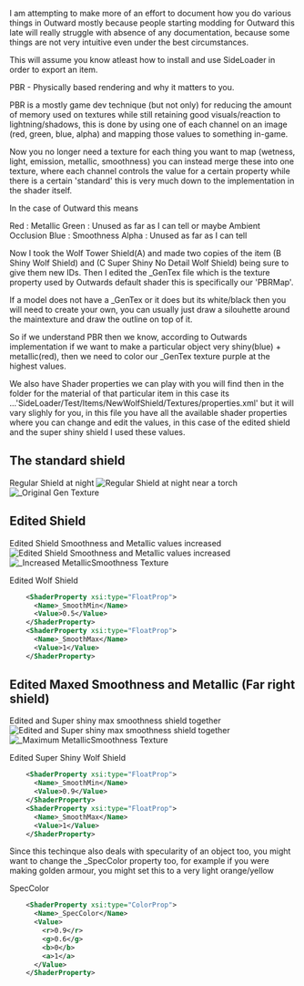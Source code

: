 I am attempting to make more of an effort to document how you do various things in Outward mostly because people starting modding for Outward this late will really struggle with absence of any documentation, because some things are not very intuitive even under the best circumstances.

This will assume you know atleast how to install and use SideLoader in order to export an item.


PBR - Physically based rendering and why it matters to you.


PBR is a mostly game dev technique (but not only) for reducing the amount of memory used on textures while still retaining good visuals/reaction to lightning/shadows, this is done by using one of each channel on an image (red, green, blue, alpha) and mapping those values to something in-game.

Now you no longer need a texture for each thing you want to map (wetness, light, emission, metallic, smoothness) you can instead merge these into one texture, where each channel controls the value for a certain property while there is a certain 'standard' this is very much down to the implementation in the shader itself.


In the case of Outward this means

Red : Metallic 
Green : Unused as far as I can tell or maybe Ambient Occlusion
Blue : Smoothness
Alpha : Unused as far as I can tell 


Now I took the Wolf Tower Shield(A) and made two copies of the item (B Shiny Wolf Shield) and (C Super Shiny No Detail Wolf Shield) being sure to give them new IDs.
Then I edited the _GenTex file which is the texture property used by Outwards default shader this is specifically our 'PBRMap'.

If a model does not have a _GenTex or it does but its white/black then you will need to create your own, you can usually just draw a silouhette around the maintexture and draw the outline on top of it.

So if we understand PBR then we know, according to Outwards implementation if we want to make a particular object very shiny(blue) + metallic(red), then we need to color our _GenTex texture purple at the highest values.

We also have Shader properties we can play with you will find then in the folder for the material of that particular item in this case its ...'SideLoader/Test/Items/NewWolfShield/Textures/properties.xml' but it will vary slighly for you, in this file you have all the available shader properties where you can change and edit the values, in this case of the edited shield and the super shiny shield I used these values.



## The standard shield

Regular Shield at night
![Regular Shield at night near a torch](https://github.com/Grim-/OutwardSuperSimpleExample/assets/3288858/c484859d-8685-4674-abf3-7363eee09b6d)
![_Original Gen Texture](https://github.com/Grim-/OutwardSuperSimpleExample/assets/3288858/c0bede67-67a1-4fd1-8208-0557aa579664)
## Edited Shield

Edited Shield Smoothness and Metallic values increased
![Edited Shield Smoothness and Metallic values increased](https://github.com/Grim-/OutwardSuperSimpleExample/assets/3288858/13a5a3c6-5d18-4f70-b2e0-852a1b2830c7)
![_Increased MetallicSmoothness Texture](https://github.com/Grim-/OutwardSuperSimpleExample/assets/3288858/580c817a-dc6e-4eda-989b-aca32779c5d2)

Edited Wolf Shield
```xml
    <ShaderProperty xsi:type="FloatProp">
      <Name>_SmoothMin</Name>
      <Value>0.5</Value>
    </ShaderProperty>
    <ShaderProperty xsi:type="FloatProp">
      <Name>_SmoothMax</Name>
      <Value>1</Value>
    </ShaderProperty>
```


## Edited Maxed Smoothness and Metallic (Far right shield)
Edited and Super shiny max smoothness shield together
![Edited and Super shiny max smoothness shield together](https://github.com/Grim-/OutwardSuperSimpleExample/assets/3288858/27e6a88c-ed91-4254-a576-5164d8608d03)
![_Maximum MetallicSmoothness Texture](https://github.com/Grim-/OutwardSuperSimpleExample/assets/3288858/295fd402-63ea-4867-9714-5f3b1205e64a)

Edited Super Shiny Wolf Shield
```xml
    <ShaderProperty xsi:type="FloatProp">
      <Name>_SmoothMin</Name>
      <Value>0.9</Value>
    </ShaderProperty>
    <ShaderProperty xsi:type="FloatProp">
      <Name>_SmoothMax</Name>
      <Value>1</Value>
    </ShaderProperty>
```


Since this techinque also deals with specularity of an object too, you might want to change the _SpecColor property too, for example if you were making golden armour, you might set this to a very light orange/yellow

SpecColor
```xml
    <ShaderProperty xsi:type="ColorProp">
      <Name>_SpecColor</Name>
      <Value>
        <r>0.9</r>
        <g>0.6</g>
        <b>0</b>
        <a>1</a>
      </Value>
    </ShaderProperty>
```









